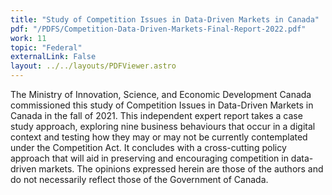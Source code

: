 ```yaml
---
title: "Study of Competition Issues in Data-Driven Markets in Canada"
pdf: "/PDFS/Competition-Data-Driven-Markets-Final-Report-2022.pdf"
work: 11
topic: "Federal"
externalLink: False
layout: ../../layouts/PDFViewer.astro
---
```


The Ministry of Innovation, Science, and Economic Development Canada commissioned
this study of Competition Issues in Data-Driven Markets in Canada in the fall of 2021. 
This independent expert report takes a case study approach, exploring nine business
behaviours that occur in a digital context and testing how they may or may not be
currently contemplated under the Competition Act. It concludes with a cross-cutting
policy approach that will aid in preserving and encouraging competition in data-driven
markets. The opinions expressed herein are those of the authors and do not necessarily
reflect those of the Government of Canada.
